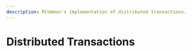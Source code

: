 ```yaml
---
description: RCommon's implementation of distributed transactions.
---
```


# Distributed Transactions

